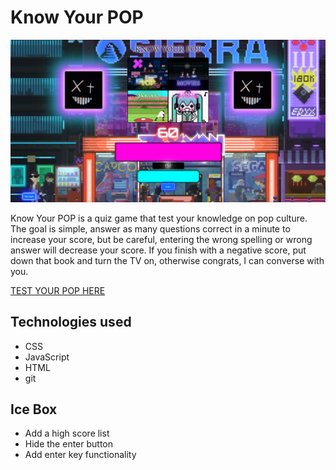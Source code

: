 # **Know Your POP**
![GAME!!](./assets/gamepic.PNG)

Know Your POP is a quiz game that test your knowledge on pop culture. The goal is simple, answer as many questions correct in a minute to increase your score, but be careful, entering the wrong spelling or wrong answer will decrease your score. If you finish with a negative score, put down that book and turn the TV on, otherwise congrats, I can converse with you.

[TEST YOUR POP HERE](https://know-your-pop.netlify.app)




## **Technologies used**

- CSS
- JavaScript
- HTML
- git




## **Ice Box**

- Add a high score list
- Hide the enter button
- Add enter key functionality
